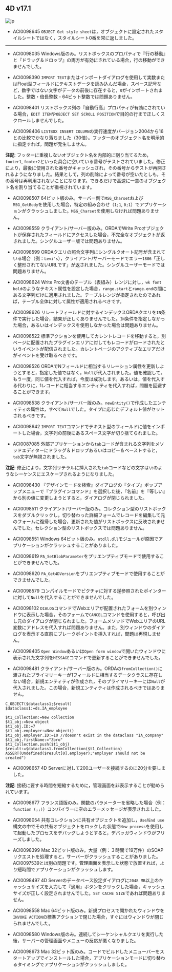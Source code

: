 4D v17.1
---

![jp](https://cloud.githubusercontent.com/assets/10509075/16182979/016305e0-36e7-11e6-816b-2335cc6f0abb.png)

* ACI0098645 ``OBJECT Get style sheet``は，オブジェクトに設定されたスタイルシートではなく，スタイルシート0番を常に返しました。

---

* ACI0098035 Windows版のみ。リストボックスのプロパティで『行の移動』と『ドラッグ＆ドロップ』の両方が有効にされている場合，行の移動ができませんでした。

* ACI0098390 ``IMPORT TEXT``またはインポートダイアログを使用して実数またはFloat型フィールドにテキストデータを読み込んだ場合，スペース記号など，数字ではない文字がデータの前後に存在すると，``0``がインポートされました。整数・倍長整数・64ビット整数では問題ありません。

* ACI0098401 リストボックス列の『自動行高』プロパティが有効にされている場合，``EDIT ITEM``や``OBJECT SET SCROLL POSITION``で目的の行まで正しくスクロールしませんでした。

* ACI0098406 ``LISTBOX INSERT COLUMN``の実行速度がバージョン2004から16との比較でかなり落ちました（30倍）。フッターのオブジェクト名を明示的に指定すれば，問題が発生しません。

**注記**: フッターに重複しないオブジェクト名を内部的に割り当てるため，``footer1``, ``footer2``といった具合に空いている番号がテストされていました。修正により，最後に使用された番号がキャッシュされ，その番号からテストが再開されるようになりました。結果として，列の削除によって番号が空いたとしも，その番号は再利用されないことになります。できるだけで高速に一意のオブジェクト名を割り当てることが重視されています。

* ACI0098507 64ビット版のみ。サーバー側で``MSG_Charset``および``MSG_GetBody``を使用した場合，特定の組み合わせ（``1;1``, ``0;1``）でアプリケーションがクラッシュしました。``MSG_Charset``を使用しなければ問題ありません。

* ACI0098559 クライアント/サーバー版のみ。ORDAでWrite Proオブジェクトが保存されたフィールドにアクセスした場合，不完全なオブジェクトが返されました。シングルユーザー版では問題ありません。

* ACI0098599 ORDAクエリの照合文字列にシングルクオート記号が含まれている場合（例：``Levi's``），クライアント/サーバーモードでエラー``1806``「正しく整形されてないURLです」が返されました。シングルユーザーモードでは問題ありません。

* ACI0098624 Write Pro文書のテーブル（表組み）レンジに対し，``wk font bold``のようなテキスト属性を設定した場合，``range.start``と``range.end``の間にある文字列だけに適用されました。テーブルレンジが指定されたのであれば，テーブル全体に対して属性が適用されるべきです。

* ACI0098626 リレートフィールドに対するインデックスORDAクエリを``IN``条件で実行した場合，結果が正しくありませんでした。``IN``条件を指定しなかった場合，あるいはインデックスを使用しなかった場合は問題ありません。

* ACI0098522 標準アクションを使用してカレントレコードを移動すると，別ページに配置されたプラグインエリアに対してもレコードがロードされたというイベントが配信されました。カレントページのアクティブなエリアだけがイベントを受け取るべきです。

* ACI0098526 ORDAでNフィールドに相当するリレーション属性を更新しようとすると，指定した値ではなく，``Null``が代入されました。値を確認して，もう一度，同じ値を代入すれば，今度は成功します。あるいは，値を代入する代わりに，1レコードに相当するエンティティを代入すれば，問題を回避することができます。

* ACI0098538 クライアント/サーバー版のみ。``newEntity()``で作成したエンティティの属性は，すべて``Null``でした。タイプに応じたデフォルト値がセットされるべきです。

* ACI0098642 ``IMPORT TEXT``コマンドでテキスト型のフィールドに値をインポートした場合，文字列の前後にあるスペース文字が切り捨てられました。

* ACI0087085 外部アプリケーションから``tab``コードが含まれる文字列をメソッドエディターにドラッグ＆ドロップあるいはコピー＆ペーストすると，``tab``文字が無視されました。

**注記**: 修正により，文字列リテラルに挿入された``tab``コードなどの文字は``\t``のようなシーケンスにエスケープされるようになりました。

* ACI0098430 『デザインモードを検索』ダイアログの『タイプ』ポップアップメニューで『プラグインコマンド』を選択した後，『名前』を『等しい』から別の値に変更しようとすると，ダイアログが閉じられました。

* ACI0098511 クライアント/サーバー版のみ。コレクション型のリストボックスをダブルクリックし，切り替わった詳細フォームでレコードを編集して元のフォームに復帰した場合，更新された値がリストボックスに反映されませんでした。セレクション型のリストボックスでは問題ありません。

* ACI0098551 Windows 64ビット版のみ。``ntdll.dll``モジュールが原因でアプリケーションがクラッシュすることがありました。

* ACI0098619 ``PA_SetBlobParameter``をプリエンプティブモードで使用することができませんでした。

* ACI0098620 ``PA_Get4DVersion``をプリエンプティブモードで使用することができませんでした。

* ACI0098579 コンパイルモードでピクチャに対する逆参照されたポインターに対して``Null``を代入することができませんでした。

* ACI0098102 ``DIALOG``コマンドでWebエリアが配置されたフォームを別ウィンドウに表示した場合，そのフォームで``CANCEL``コマンドを使用すると，呼び出し元のダイアログが閉じられました。フォームメソッドでWebエリアのURL変数にアドレスを代入すれば問題ありません。また，別ウィンドウのダイアログを表示する直前にブレークポイントを挿入すれば，問題は再現しません。

* ACI0098405 ``Open Window``あるいは``Open form window``で開いたウィンドウに表示された文字列を``MESSAGE``コマンドで更新することができませんでした。

* ACI0098481 クライアント/サーバー版のみ。ORDAの``fromCollection()``に渡されたプライマリーキーが1フィールドに相当するデータクラスに存在しない場合，新規エンティティが作成され，そのプライマリーキーには``Null``が代入されました。この場合，新規エンティティは作成されるべきではありません。

```
C_OBJECT($dataclass1;$result)
$dataclass1:=ds.IA_employee

$t1_Collection:=New collection
$t1_obj:=New object
$t1_obj.ID:=7
$t1_obj.employer:=New object()
$t1_obj.employer.ID:=10 //doesn't exist in the dataclass "IA_company"
$t1_obj.firstName:="Zoro"
$t1_Collection.push($t1_obj)
$result:=$dataclass1.fromCollection($t1_Collection)
ASSERT(Undefined($result[0].employer);"employer should not be created")
```

* ACI0098657 4D Serverに対して200ユーザーを接続するのに20分を要しました。

**注記**: 接続に要する時間を短縮するために，管理画面を非表示することが勧められています。

* ACI0098677 フランス語版のみ。関数のパラメーターを省略した場合（例：``function (;;)``）コンパイラーに空のエラーメッセージが表示されました。

* ACI0098054 共有コレクションに共有オブジェクトを追加し，``Use``/``End use``構文の中でその共有オブジェクトをロックした状態で``New process``を使用して起動したプロセスをデバッグしようとすると，デバッガウィンドウがフリーズしました。

* ACI0098399 Mac 32ビット版のみ。大量（例：３時間で19万件）のSOAPリクエストを処理すると，サーバーがクラッシュすることがありました。ACI0097539とは別の問題です。管理画面を表示した状態で放置すれば，より短時間でアプリケーションがクラッシュします。

* ACI0098497 4D Serverのデータベース設定ダイアログに``2048 MB``以上のキャッシュサイズを入力して『適用』ボタンをクリックした場合，キャッシュサイズが正しく設定されませんでした。``SET CACHE SIZE``であれば問題ありません。

* ACI0098558 Mac 64ビット版のみ。新規プロセスで開かれたウィンドウを``INVOKE ACTION``の標準アクションで閉じた場合，すぐにはウィンドウが閉じられませんでした。

* ACI0098580 Windows版のみ。連続してシーケンシャルクエリを実行した後，サーバーの管理画面やメニューの反応が悪くなりました。
 
* ACI0098673 Mac 32ビット版のみ。コードでビルドしたメニューバーをスタートアップでインストールした場合，アプリケーションモードに切り替わるタイミングでアプリケーションがクラッシュしました。
